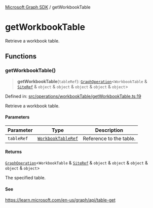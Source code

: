 [Microsoft Graph SDK](README.md) / getWorkbookTable

# getWorkbookTable

Retrieve a workbook table.

## Functions

### getWorkbookTable()

> **getWorkbookTable**(`tableRef`): [`GraphOperation`](GraphOperation.md#graphoperation)\<`WorkbookTable` & [`SiteRef`](Site-1.md#siteref) & `object` & `object` & `object` & `object` & `object`\>

Defined in: [src/operations/workbookTable/getWorkbookTable.ts:19](https://github.com/Future-Secure-AI/microsoft-graph/blob/main/src/operations/workbookTable/getWorkbookTable.ts#L19)

Retrieve a workbook table.

#### Parameters

| Parameter | Type | Description |
| ------ | ------ | ------ |
| `tableRef` | [`WorkbookTableRef`](WorkbookTable-1.md#workbooktableref) | Reference to the table. |

#### Returns

[`GraphOperation`](GraphOperation.md#graphoperation)\<`WorkbookTable` & [`SiteRef`](Site-1.md#siteref) & `object` & `object` & `object` & `object` & `object`\>

The specified table.

#### See

https://learn.microsoft.com/en-us/graph/api/table-get
